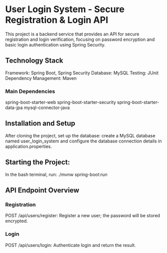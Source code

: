 # User Login System - Secure Registration & Login API
This project is a backend service that provides an API for secure registration and login verification, focusing on password encryption and basic login authentication using Spring Security.

## Technology Stack
Framework: Spring Boot, Spring Security
Database: MySQL
Testing: JUnit
Dependency Management: Maven
### Main Dependencies
spring-boot-starter-web
spring-boot-starter-security
spring-boot-starter-data-jpa
mysql-connector-java

## Installation and Setup
After cloning the project, set up the database: create a MySQL database named user_login_system and configure the database connection details in application.properties.

## Starting the Project:
In the bash terminal, run:
./mvnw spring-boot:run

## API Endpoint Overview
### Registration
POST /api/users/register: Register a new user; the password will be stored encrypted.
### Login
POST /api/users/login: Authenticate login and return the result.
